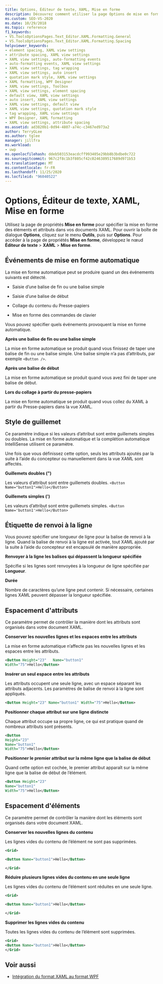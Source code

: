 ```yaml
---
title: Options, Éditeur de texte, XAML, Mise en forme
description: Découvrez comment utiliser la page Options de mise en forme et ses sous-pages pour définir les options de mise en forme du code dans l’éditeur de code lorsque vous programmez en XAML.
ms.custom: SEO-VS-2020
ms.date: 10/29/2018
ms.topic: reference
f1_keywords:
- VS.ToolsOptionsPages.Text_Editor.XAML.Formatting.General
- VS.ToolsOptionsPages.Text_Editor.XAML.Formatting.Spacing
helpviewer_keywords:
- element spacing, XAML view settings
- attribute spacing, XAML view settings
- XAML view settings, auto-formatting events
- auto-formatting events, XAML view settings
- XAML view settings, tag wrapping
- XAML view settings, auto insert
- quotation mark style, XAML view settings
- XAML formatting, WPF Designer
- XAML view settings, Toolbox
- XAML view settings, element spacing
- default view, XAML view settings
- auto insert, XAML view settings
- XAML view settings, default view
- XAML view settings, quotation mark style
- tag wrapping, XAML view settings
- WPF Designer, XAML formatting
- XAML view settings, attribute spacing
ms.assetid: ad3820b1-0d94-4807-a74c-c3467ed973a2
author: TerryGLee
ms.author: tglee
manager: jillfra
ms.workload:
- uwp
ms.openlocfilehash: ddeb503153eacdcff993405e29bb8b3bdbe0c722
ms.sourcegitcommit: 967c2f8c1b3f805cf42c0246389517689d971b53
ms.translationtype: MT
ms.contentlocale: fr-FR
ms.lasthandoff: 11/25/2020
ms.locfileid: "96040522"
---
```

# <a name="options-text-editor-xaml-formatting"></a>Options, Éditeur de texte, XAML, Mise en forme

Utilisez la page de propriétés **Mise en forme** pour spécifier la mise en forme des éléments et attributs dans vos documents XAML. Pour ouvrir la boîte de dialogue **Options**, cliquez sur le menu **Outils**, puis sur **Options**. Pour accéder à la page de propriétés **Mise en forme**, développez le nœud **Éditeur de texte** > **XAML** > **Mise en forme**.

## <a name="auto-formatting-events"></a>Événements de mise en forme automatique

La mise en forme automatique peut se produire quand un des événements suivants est détecté.

- Saisie d’une balise de fin ou une balise simple

- Saisie d’une balise de début

- Collage du contenu du Presse-papiers

- Mise en forme des commandes de clavier

Vous pouvez spécifier quels événements provoquent la mise en forme automatique.

**Après une balise de fin ou une balise simple**

La mise en forme automatique se produit quand vous finissez de taper une balise de fin ou une balise simple. Une balise simple n’a pas d’attributs, par exemple `<Button />`.

**Après une balise de début**

La mise en forme automatique se produit quand vous avez fini de taper une balise de début.

**Lors du collage à partir du presse-papiers**

La mise en forme automatique se produit quand vous collez du XAML à partir du Presse-papiers dans la vue XAML.

## <a name="quotation-mark-style"></a>Style de guillemet

Ce paramètre indique si les valeurs d’attribut sont entre guillemets simples ou doubles. La mise en forme automatique et la complétion automatique IntelliSense utilisent ce paramètre.

Une fois que vous définissez cette option, seuls les attributs ajoutés par la suite à l’aide du concepteur ou manuellement dans la vue XAML sont affectés.

**Guillemets doubles (")**

Les valeurs d’attribut sont entre guillemets doubles.
`<Button Name="button1">Hello</Button>`

**Guillemets simples (')**

Les valeurs d’attribut sont entre guillemets simples.
`<Button Name='button1'>Hello</Button>`

## <a name="tag-wrapping"></a>Étiquette de renvoi à la ligne

Vous pouvez spécifier une longueur de ligne pour la balise de renvoi à la ligne. Quand la balise de renvoi à la ligne est activée, tout XAML ajouté par la suite à l’aide du concepteur est encapsulé de manière appropriée.

**Renvoyer à la ligne les balises qui dépassent la longueur spécifiée**

Spécifie si les lignes sont renvoyées à la longueur de ligne spécifiée par **Longueur**.

**Durée**

Nombre de caractères qu’une ligne peut contenir. Si nécessaire, certaines lignes XAML peuvent dépasser la longueur spécifiée.

## <a name="attribute-spacing"></a>Espacement d'attributs

Ce paramètre permet de contrôler la manière dont les attributs sont organisés dans votre document XAML.

**Conserver les nouvelles lignes et les espaces entre les attributs**

La mise en forme automatique n’affecte pas les nouvelles lignes et les espaces entre les attributs.

```xml
<Button Height="23"   Name="button1"
Width="75">Hello</Button>
```

**Insérer un seul espace entre les attributs**

Les attributs occupent une seule ligne, avec un espace séparant les attributs adjacents. Les paramètres de balise de renvoi à la ligne sont appliqués.

```xml
<Button Height="23" Name="button1" Width="75">Hello</Button>
```

**Positionner chaque attribut sur une ligne distincte**

Chaque attribut occupe sa propre ligne, ce qui est pratique quand de nombreux attributs sont présents.

```xml
<Button
Height="23"
Name="button1"
Width="75">Hello</Button>
```

**Positionner le premier attribut sur la même ligne que la balise de début**

Quand cette option est cochée, le premier attribut apparaît sur la même ligne que la balise de début de l’élément.

```xml
<Button Height="23"
Name="button1"
Width="75">Hello</Button>
```

## <a name="element-spacing"></a>Espacement d'éléments

Ce paramètre permet de contrôler la manière dont les éléments sont organisés dans votre document XAML.

**Conserver les nouvelles lignes du contenu**

Les lignes vides du contenu de l’élément ne sont pas supprimées.

```xml
<Grid>

<Button Name="button1">Hello</Button>

</Grid>
```

**Réduire plusieurs lignes vides du contenu en une seule ligne**

Les lignes vides du contenu de l’élément sont réduites en une seule ligne.

```xml
<Grid>

<Button Name="button1">Hello</Button>

</Grid>
```

**Supprimer les lignes vides du contenu**

Toutes les lignes vides du contenu de l’élément sont supprimées.

```xml
<Grid>
<Button Name="button1">Hello</Button>
</Grid>
```

## <a name="see-also"></a>Voir aussi

- [Intégration du format XAML au format WPF](/dotnet/framework/wpf/advanced/xaml-in-wpf)
